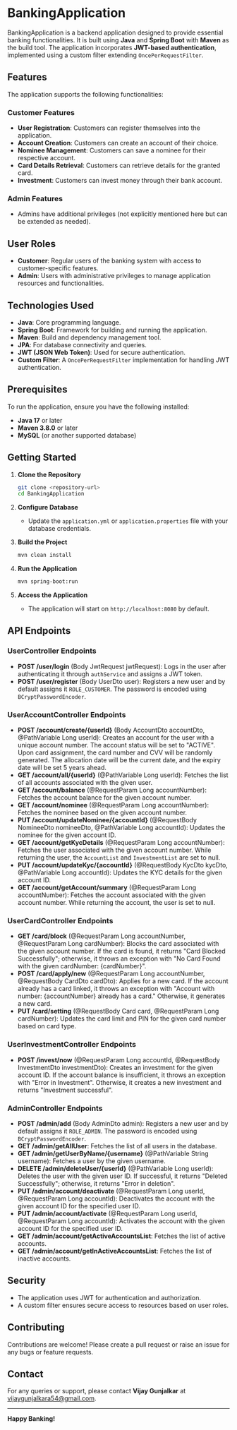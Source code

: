 # BankingApplication

BankingApplication is a backend application designed to provide essential banking functionalities. It is built using **Java** and **Spring Boot** with **Maven** as the build tool. The application incorporates **JWT-based authentication**, implemented using a custom filter extending `OncePerRequestFilter`.

## Features

The application supports the following functionalities:

### Customer Features
- **User Registration**: Customers can register themselves into the application.
- **Account Creation**: Customers can create an account of their choice.
- **Nominee Management**: Customers can save a nominee for their respective account.
- **Card Details Retrieval**: Customers can retrieve details for the granted card.
- **Investment**: Customers can invest money through their bank account.

### Admin Features
- Admins have additional privileges (not explicitly mentioned here but can be extended as needed).

## User Roles
- **Customer**: Regular users of the banking system with access to customer-specific features.
- **Admin**: Users with administrative privileges to manage application resources and functionalities.

## Technologies Used
- **Java**: Core programming language.
- **Spring Boot**: Framework for building and running the application.
- **Maven**: Build and dependency management tool.
- **JPA**: For database connectivity and queries.
- **JWT (JSON Web Token)**: Used for secure authentication.
- **Custom Filter**: A `OncePerRequestFilter` implementation for handling JWT authentication.

## Prerequisites

To run the application, ensure you have the following installed:
- **Java 17** or later
- **Maven 3.8.0** or later
- **MySQL** (or another supported database)

## Getting Started

1. **Clone the Repository**
   ```bash
   git clone <repository-url>
   cd BankingApplication
   ```

2. **Configure Database**
   - Update the `application.yml` or `application.properties` file with your database credentials.

3. **Build the Project**
   ```bash
   mvn clean install
   ```

4. **Run the Application**
   ```bash
   mvn spring-boot:run
   ```

5. **Access the Application**
   - The application will start on `http://localhost:8080` by default.

## API Endpoints

### UserController Endpoints

- **POST /user/login** (Body JwtRequest jwtRequest): Logs in the user after authenticating it through `authService` and assigns a JWT token.
- **POST /user/register** (Body UserDto user): Registers a new user and by default assigns it `ROLE_CUSTOMER`. The password is encoded using `BCryptPasswordEncoder`.

### UserAccountController Endpoints

- **POST /account/create/{userId}** (Body AccountDto accountDto, @PathVariable Long userId): Creates an account for the user with a unique account number. The account status will be set to "ACTIVE". Upon card assignment, the card number and CVV will be randomly generated. The allocation date will be the current date, and the expiry date will be set 5 years ahead.
- **GET /account/all/{userId}** (@PathVariable Long userId): Fetches the list of all accounts associated with the given user.
- **GET /account/balance** (@RequestParam Long accountNumber): Fetches the account balance for the given account number.
- **GET /account/nominee** (@RequestParam Long accountNumber): Fetches the nominee based on the given account number.
- **PUT /account/updateNominee/{accountId}** (@RequestBody NomineeDto nomineeDto, @PathVariable Long accountId): Updates the nominee for the given account ID.
- **GET /account/getKycDetails** (@RequestParam Long accountNumber): Fetches the user associated with the given account number. While returning the user, the `AccountList` and `InvestmentList` are set to null.
- **PUT /account/updateKyc/{accountId}** (@RequestBody KycDto kycDto, @PathVariable Long accountId): Updates the KYC details for the given account ID.
- **GET /account/getAccount/summary** (@RequestParam Long accountNumber): Fetches the account associated with the given account number. While returning the account, the user is set to null.

### UserCardController Endpoints

- **GET /card/block** (@RequestParam Long accountNumber, @RequestParam Long cardNumber): Blocks the card associated with the given account number. If the card is found, it returns "Card Blocked Successfully"; otherwise, it throws an exception with "No Card Found with the given cardNumber: {cardNumber}".
- **POST /card/apply/new** (@RequestParam Long accountNumber, @RequestBody CardDto cardDto): Applies for a new card. If the account already has a card linked, it throws an exception with "Account with number: {accountNumber} already has a card." Otherwise, it generates a new card.
- **PUT /card/setting** (@RequestBody Card card, @RequestParam Long cardNumber): Updates the card limit and PIN for the given card number based on card type.

### UserInvestmentController Endpoints

- **POST /invest/now** (@RequestParam Long accountId, @RequestBody InvestmentDto investmentDto): Creates an investment for the given account ID. If the account balance is insufficient, it throws an exception with "Error in Investment". Otherwise, it creates a new investment and returns "Investment successful".

### AdminController Endpoints

- **POST /admin/add** (Body AdminDto admin): Registers a new user and by default assigns it `ROLE_ADMIN`. The password is encoded using `BCryptPasswordEncoder`.
- **GET /admin/getAllUser**: Fetches the list of all users in the database.
- **GET /admin/getUserByName/{username}** (@PathVariable String username): Fetches a user by the given username.
- **DELETE /admin/deleteUser/{userId}** (@PathVariable Long userId): Deletes the user with the given user ID. If successful, it returns "Deleted Successfully"; otherwise, it returns "Error in deletion".
- **PUT /admin/account/deactivate** (@RequestParam Long userId, @RequestParam Long accountId): Deactivates the account with the given account ID for the specified user ID.
- **PUT /admin/account/activate** (@RequestParam Long userId, @RequestParam Long accountId): Activates the account with the given account ID for the specified user ID.
- **GET /admin/account/getActiveAccountsList**: Fetches the list of active accounts.
- **GET /admin/account/getInActiveAccountsList**: Fetches the list of inactive accounts.

## Security
- The application uses JWT for authentication and authorization.
- A custom filter ensures secure access to resources based on user roles.

## Contributing

Contributions are welcome! Please create a pull request or raise an issue for any bugs or feature requests.

## Contact
For any queries or support, please contact **Vijay Gunjalkar** at [vijaygunjalkara54@gmail.com](mailto:vijaygunjalkara54@gmail.com).

---

**Happy Banking!**
